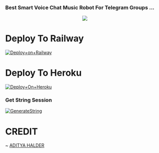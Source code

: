 ### Best Smart Voice Chat Music Robot For Telegram Groups ...


<p align="center"><a href="https://t.me/owner_of_club"><img src="https://te.legra.ph/file/d83462e2533ac466c64a9.jpg"></a></p>




# Deploy To Railway


[![Deploy+on+Railway](https://railway.app/button.svg)](https://railway.app/new/template?template=https://github.com/Shailendra34/Hero&envs=API_ID,API_HASH,BOT_TOKEN,STRING_SESSION)


# Deploy To Heroku


[![Deploy+On+Heroku](https://www.herokucdn.com/deploy/button.svg)](https://heroku.com/deploy)



### Get String Session


[![GenerateString](https://img.shields.io/badge/repl.it-generateString-yellowgreen)](https://replit.com/@AdityaHalder/StringSession)



# CREDIT


~ [ADITYA HALDER](https://t.me/adityahalder)
